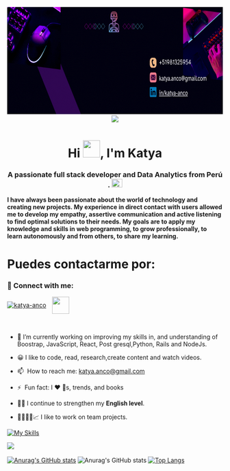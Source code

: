
<img src="banner.gif" width="1500px" height="250px" alt="">
<div align="center">
    <img src="./images/header.gif"/>
</div>

<h1 align="center">Hi <img src="https://www.emojiall.com/images/240/microsoft-teams/1f44b.png" height="40" width="40" />, I'm Katya</h1>
<h3 align="center">A passionate full stack developer and Data Analytics from Perú . <img src="./images/Perú.gif" height="20" width="25" /></h3>

**I have always been passionate about the world of technology and creating new projects. My experience in direct contact with users allowed me to develop my empathy, assertive communication and active listening to find optimal solutions to their needs. My goals are to apply my knowledge and skills in web programming, to grow professionally, to learn autonomously and from others, to share my learning.** 

# Puedes contactarme por:
<h3 align="left">📲 Connect with me:</h3>
<p align="left">
<a href="https://www.linkedin.com/in/katya-anco/" target="blank"><img align="center" src="https://cdn-icons-png.flaticon.com/512/2504/2504923.png" alt="katya-anco" height="40" width="40" /></a>  
<a style="margin-left: 10px;" target="_blank" href="https://github.com/katy089"><img align="center" src="https://cdn-icons-png.flaticon.com/512/2504/2504911.png" width="40" height="40"></a>
</p>
<br>

- 🌱 I’m currently working on improving my skills in, and understanding of Boostrap, JavaScript, React, Post gresql,Python, Rails and NodeJs.

- 😀 I like to  code, read, research,create content and watch videos.
  
- 📫 &nbsp;How to reach me: [katya.anco@gmail.com](https://github.com/katy089)
  
- ⚡ &nbsp;Fun fact: I :heart: :dog:s, trends, and books
  
- 🗽💭 I continue to strengthen my **English level**.
  
- 🫱🏼‍🫲🏼📈 I like to work on team projects.


[![My Skills](https://skillicons.dev/icons?i=ruby,rails,postgresql,python,js,nodejs,react,emotion,figma,git,github,firebase,linux,docker)](https://skillicons.dev)

![](./profile-3d-contrib/profile-night-green.svg)

[![Anurag's GitHub stats](https://github-readme-stats.vercel.app/api?username=katy089)](https://github.com/katy089/github-readme-stats)
![Anurag's GitHub stats](https://github-readme-stats.vercel.app/api?username=katy089&show_icons=true&theme=radical)
[![Top Langs](https://github-readme-stats.vercel.app/api/top-langs/?username=katy089&langs_count=8)](https://github.com/katy089/github-readme-stats)